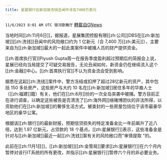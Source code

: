 ```yaml
---
title: 星展银行在新加坡洗钱丑闻中涉及7400万美元
---
```

`11/6/2023 8:01 AM UTC 银河歌舞厅` [轉載自GNews](https://gnews.org/articles/1928513)

当地时间[[zh:11月6日]]，据报道，星展集团控股有限[[zh:公司]]DBS在[[zh:新加坡]][[zh:洗钱]]丑闻中的风险敞口约为 1 亿新元（合 7,400 万[[zh:美元]]），主要来自为[[zh:新加坡]]最大的一起此类案件中被捕人员的财产提供资金。

[[zh:首席执行官]]Piyush Gupta周一在报告季度盈利超过预期后的简报会上说，星展已经向当局提交了可疑交易报告，无论丑闻如何，新资金仍在继续流入这个[[zh:金融]]中心。[[zh:首席执行官]]不认为资金流会受到影响。

据悉在这起[[zh:洗钱]]案件中，警方冻结或扣押了超过28亿新元的资产，其中包括 150 多处房产，这些房产与大约 10 名在[[zh:新加坡]]居住多年的华裔人士（[[zh:福建]]籍）有关，他们在[[zh:8月]]份的一次全岛突袭中被捕。警方目前正在进行调查，以确定这些被告是否清洗了[[zh:海外网]]络赌博团伙的非法所得，以资助他们在[[zh:新加坡]]的奢侈生活方式。被查封的一些房屋包括位于该市最豪华地区的豪华公寓。

根据该[[zh:银行]]的最新财报，预期信贷损失的特定准备金比一年前飙升了近八倍，达到 1.97 亿新元，占贷款的 18 个基点。[[zh:星展银行]]表示，这些准备金是针对与[[zh:新加坡]]最近一起[[zh:洗钱]]案有关的风险敞口而"审慎提取 "的。

此前在[[zh:11月1日]]，[[zh:新加坡]][[zh:金管局]]要求[[zh:星展银行]]在六个月内暂停对该行IT系统的所有更改，并指示[[zh:星展银行]]暂停六个月的非必要业务。
